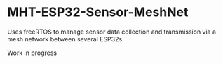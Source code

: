 # MHT-ESP32-Sensor-MeshNet
Uses freeRTOS to manage sensor data collection and transmission via a mesh network between several ESP32s

Work in progress